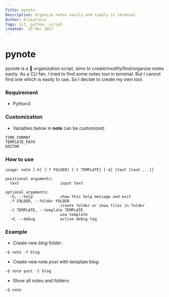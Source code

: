 ```yaml
---
Title: pynote
Description: Organize notes easily and simply in terminal
Author: KrazyCavin
Tags: CLI, python, script
created:  25 Mar 2017
---
```


pynote
==========
pynote is a :notebook_with_decorative_cover: organization script, aims to create/modify/find/organize notes easily. As a CLI fan, I tried to find some notes tool in terminal. But I cannot find one which is easily to use. So I decide to create my own tool.

### Requirement
* Python3

### Customization
* Variables below in **note**  can be customized:
```
TIME_FORMAT
TEMPLATE_PATH
EDITOR
```
### How to use
```
usage: note [-h] [-f FOLDER] [-t TEMPLATE] [-d] [text [text ...]]

positional arguments:
  text                  input text

optional arguments:
  -h, --help            show this help message and exit
  -f FOLDER, --folder FOLDER
                        create folder or show files in folder
  -t TEMPLATE, --template TEMPLATE
                        use template
  -d, --debug           active debug log
```

### Example
* Create new *blog* folder:

```~$ note -f blog```

* Create new note *post* with template *blog*:

```~$ note post -t blog```

* Show all notes and folders:

```~$ note```
